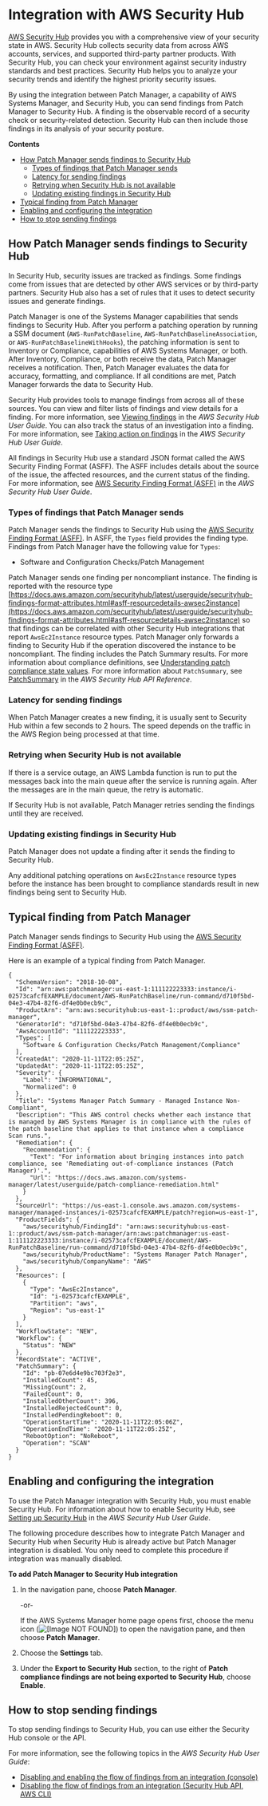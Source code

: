 # Integration with AWS Security Hub<a name="security-hub-integration"></a>

[AWS Security Hub](https://docs.aws.amazon.com/securityhub/latest/userguide/what-is-securityhub.html) provides you with a comprehensive view of your security state in AWS\. Security Hub collects security data from across AWS accounts, services, and supported third\-party partner products\. With Security Hub, you can check your environment against security industry standards and best practices\. Security Hub helps you to analyze your security trends and identify the highest priority security issues\.

By using the integration between Patch Manager, a capability of AWS Systems Manager, and Security Hub, you can send findings from Patch Manager to Security Hub\. A finding is the observable record of a security check or security\-related detection\. Security Hub can then include those findings in its analysis of your security posture\.

**Contents**
+ [How Patch Manager sends findings to Security Hub](#securityhub-integration-sending-findings)
  + [Types of findings that Patch Manager sends](#securityhub-integration-finding-types)
  + [Latency for sending findings](#securityhub-integration-finding-latency)
  + [Retrying when Security Hub is not available](#securityhub-integration-retry-send)
  + [Updating existing findings in Security Hub](#securityhub-integration-finding-updates)
+ [Typical finding from Patch Manager](#securityhub-integration-finding-example)
+ [Enabling and configuring the integration](#securityhub-integration-enable)
+ [How to stop sending findings](#securityhub-integration-disable)

## How Patch Manager sends findings to Security Hub<a name="securityhub-integration-sending-findings"></a>

In Security Hub, security issues are tracked as findings\. Some findings come from issues that are detected by other AWS services or by third\-party partners\. Security Hub also has a set of rules that it uses to detect security issues and generate findings\.

 Patch Manager is one of the Systems Manager capabilities that sends findings to Security Hub\. After you perform a patching operation by running a SSM document \(`AWS-RunPatchBaseline`, `AWS-RunPatchBaselineAssociation`, or `AWS-RunPatchBaselineWithHooks`\), the patching information is sent to Inventory or Compliance, capabilities of AWS Systems Manager, or both\. After Inventory, Compliance, or both receive the data, Patch Manager receives a notification\. Then, Patch Manager evaluates the data for accuracy, formatting, and compliance\. If all conditions are met, Patch Manager forwards the data to Security Hub\.

Security Hub provides tools to manage findings from across all of these sources\. You can view and filter lists of findings and view details for a finding\. For more information, see [Viewing findings](https://docs.aws.amazon.com/securityhub/latest/userguide/securityhub-findings-viewing.html) in the *AWS Security Hub User Guide*\. You can also track the status of an investigation into a finding\. For more information, see [Taking action on findings](https://docs.aws.amazon.com/securityhub/latest/userguide/securityhub-findings-taking-action.html) in the *AWS Security Hub User Guide*\.

All findings in Security Hub use a standard JSON format called the AWS Security Finding Format \(ASFF\)\. The ASFF includes details about the source of the issue, the affected resources, and the current status of the finding\. For more information, see [AWS Security Finding Format \(ASFF\)](https://docs.aws.amazon.com/securityhub/latest/userguide/securityhub-findings-format.htm) in the *AWS Security Hub User Guide*\.

### Types of findings that Patch Manager sends<a name="securityhub-integration-finding-types"></a>

Patch Manager sends the findings to Security Hub using the [AWS Security Finding Format \(ASFF\)](https://docs.aws.amazon.com/securityhub/latest/userguide/securityhub-findings-format.html)\. In ASFF, the `Types` field provides the finding type\. Findings from Patch Manager have the following value for `Types`:
+ Software and Configuration Checks/Patch Management

 Patch Manager sends one finding per noncompliant instance\. The finding is reported with the resource type [https://docs.aws.amazon.com/securityhub/latest/userguide/securityhub-findings-format-attributes.html#asff-resourcedetails-awsec2instance](https://docs.aws.amazon.com/securityhub/latest/userguide/securityhub-findings-format-attributes.html#asff-resourcedetails-awsec2instance) so that findings can be correlated with other Security Hub integrations that report `AwsEc2Instance` resource types\. Patch Manager only forwards a finding to Security Hub if the operation discovered the instance to be noncompliant\. The finding includes the Patch Summary results\. For more information about compliance definitions, see [Understanding patch compliance state values](about-patch-compliance-states.md)\. For more information about `PatchSummary`, see [PatchSummary](https://docs.aws.amazon.com/securityhub/1.0/APIReference/API_PatchSummary.html) in the *AWS Security Hub API Reference*\.

### Latency for sending findings<a name="securityhub-integration-finding-latency"></a>

When Patch Manager creates a new finding, it is usually sent to Security Hub within a few seconds to 2 hours\. The speed depends on the traffic in the AWS Region being processed at that time\.

### Retrying when Security Hub is not available<a name="securityhub-integration-retry-send"></a>

If there is a service outage, an AWS Lambda function is run to put the messages back into the main queue after the service is running again\. After the messages are in the main queue, the retry is automatic\.

If Security Hub is not available, Patch Manager retries sending the findings until they are received\.

### Updating existing findings in Security Hub<a name="securityhub-integration-finding-updates"></a>

Patch Manager does not update a finding after it sends the finding to Security Hub\.

Any additional patching operations on `AwsEc2Instance` resource types before the instance has been brought to compliance standards result in new findings being sent to Security Hub\.

## Typical finding from Patch Manager<a name="securityhub-integration-finding-example"></a>

Patch Manager sends findings to Security Hub using the [AWS Security Finding Format \(ASFF\)](https://docs.aws.amazon.com/securityhub/latest/userguide/securityhub-findings-format.html)\.

Here is an example of a typical finding from Patch Manager\.

```
{
  "SchemaVersion": "2018-10-08",
  "Id": "arn:aws:patchmanager:us-east-1:111122223333:instance/i-02573cafcfEXAMPLE/document/AWS-RunPatchBaseline/run-command/d710f5bd-04e3-47b4-82f6-df4e0b0ecb9c",
  "ProductArn": "arn:aws:securityhub:us-east-1::product/aws/ssm-patch-manager",
  "GeneratorId": "d710f5bd-04e3-47b4-82f6-df4e0b0ecb9c",
  "AwsAccountId": "111122223333",
  "Types": [
    "Software & Configuration Checks/Patch Management/Compliance"
  ],
  "CreatedAt": "2020-11-11T22:05:25Z",
  "UpdatedAt": "2020-11-11T22:05:25Z",
  "Severity": {
    "Label": "INFORMATIONAL",
    "Normalized": 0
  },
  "Title": "Systems Manager Patch Summary - Managed Instance Non-Compliant",
  "Description": "This AWS control checks whether each instance that is managed by AWS Systems Manager is in compliance with the rules of the patch baseline that applies to that instance when a compliance Scan runs.",
  "Remediation": {
    "Recommendation": {
      "Text": "For information about bringing instances into patch compliance, see 'Remediating out-of-compliance instances (Patch Manager)'.",
      "Url": "https://docs.aws.amazon.com/systems-manager/latest/userguide/patch-compliance-remediation.html"
    }
  },
  "SourceUrl": "https://us-east-1.console.aws.amazon.com/systems-manager/managed-instances/i-02573cafcfEXAMPLE/patch?region=us-east-1",
  "ProductFields": {
    "aws/securityhub/FindingId": "arn:aws:securityhub:us-east-1::product/aws/ssm-patch-manager/arn:aws:patchmanager:us-east-1:111122223333:instance/i-02573cafcfEXAMPLE/document/AWS-RunPatchBaseline/run-command/d710f5bd-04e3-47b4-82f6-df4e0b0ecb9c",
    "aws/securityhub/ProductName": "Systems Manager Patch Manager",
    "aws/securityhub/CompanyName": "AWS"
  },
  "Resources": [
    {
      "Type": "AwsEc2Instance",
      "Id": "i-02573cafcfEXAMPLE",
      "Partition": "aws",
      "Region": "us-east-1"
    }
  ],
  "WorkflowState": "NEW",
  "Workflow": {
    "Status": "NEW"
  },
  "RecordState": "ACTIVE",
  "PatchSummary": {
    "Id": "pb-07e6d4e9bc703f2e3",
    "InstalledCount": 45,
    "MissingCount": 2,
    "FailedCount": 0,
    "InstalledOtherCount": 396,
    "InstalledRejectedCount": 0,
    "InstalledPendingReboot": 0,
    "OperationStartTime": "2020-11-11T22:05:06Z",
    "OperationEndTime": "2020-11-11T22:05:25Z",
    "RebootOption": "NoReboot",
    "Operation": "SCAN"
  }
}
```

## Enabling and configuring the integration<a name="securityhub-integration-enable"></a>

To use the Patch Manager integration with Security Hub, you must enable Security Hub\. For information about how to enable Security Hub, see [Setting up Security Hub](https://docs.aws.amazon.com/securityhub/latest/userguide/securityhub-settingup.html) in the *AWS Security Hub User Guide*\.

The following procedure describes how to integrate Patch Manager and Security Hub when Security Hub is already active but Patch Manager integration is disabled\. You only need to complete this procedure if integration was manually disabled\.

**To add Patch Manager to Security Hub integration**

1. In the navigation pane, choose **Patch Manager**\.

   \-or\-

   If the AWS Systems Manager home page opens first, choose the menu icon \(![\[Image NOT FOUND\]](http://docs.aws.amazon.com/systems-manager/latest/userguide/images/menu-icon-small.png)\) to open the navigation pane, and then choose **Patch Manager**\.

1. Choose the **Settings** tab\.

1. Under the **Export to Security Hub** section, to the right of **Patch compliance findings are not being exported to Security Hub**, choose **Enable**\.

## How to stop sending findings<a name="securityhub-integration-disable"></a>

To stop sending findings to Security Hub, you can use either the Security Hub console or the API\.

For more information, see the following topics in the *AWS Security Hub User Guide*:
+ [Disabling and enabling the flow of findings from an integration \(console\)](https://docs.aws.amazon.com/securityhub/latest/userguide/securityhub-integrations-managing.html#securityhub-integration-findings-flow-console)
+ [Disabling the flow of findings from an integration \(Security Hub API, AWS CLI\)](https://docs.aws.amazon.com/securityhub/latest/userguide/securityhub-integrations-managing.html#securityhub-integration-findings-flow-disable-api)
